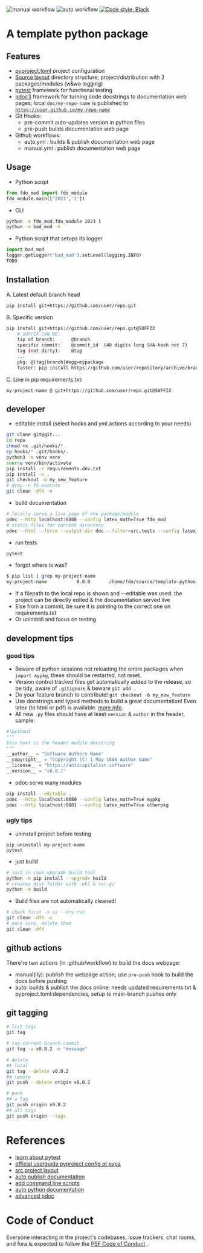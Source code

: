 ![manual workflow](https://github.com/fdobad/template-python-package/actions/workflows/manual.yml/badge.svg)
![auto workflow](https://github.com/fdobad/template-python-package/actions/workflows/auto.yml/badge.svg)
<a href=https://github.com/psf/black>![Code style: Black](https://img.shields.io/badge/code%20style-black-000000.svg)</a>

# A template python package
## Features

* [pyproject.toml][pyproject_config] project configuration
* [Source layout][src-layout] directory structure; project/distribution with 2 packages/modules (w&wo logging)
* [pytest][pytest] framework for functional testing 
* [pdoc3][pdoc3] framework for turning code docstrings to documentation web pages; local `doc/my-repo-name` is published to [`https://user.github.io/my-repo-name`](https://fdobad.github.io/template-python-package)
* Git Hooks:
    - pre-commit auto-updates version in python files
    - pre-push builds documentation web page
* Github workflows:
    - auto.yml : builds & publish documentation web page
    - manual.yml : publish documentation web page

## Usage
* Python script
```python
from fdo_mod import fdo_module
fdo_module.main(['2023','1'])
```
* CLI
```bash
python -m fdo_mod.fdo_module 2023 1
python -m bad_mod -h
```
* Python script that setups its logger 
```python
import bad_mod
logger.getLogger('bad_mod').setLevel(logging.INFO)
TODO
```
## Installation
A. Latest default branch head
```bash
pip install git+https://github.com/user/repo.git
```
B. Specific version
```bash
pip install git+https://github.com/user/repo.git@SUFFIX
    # SUFFIX CAN BE:
    tip of branch:      @branch
    specific commit:    @commit_id  (40 digits long SHA-hash not 7)
    tag (not dirty):    @tag
    ...
    pkg: @[tag|branch]#egg=mypackage
    faster: pip install https://github.com/user/repository/archive/branch.[zip|wheel]
```
C. Line in pip requirements.txt:
```
my-project-name @ git+https://github.com/user/repo.git@SUFFIX
```
## developer  
* editable install (select hooks and yml.actions according to your needs)
```bash
git clone git@git...
cd repo
chmod +x .git/hooks/*
cp hooks/* .git/hooks/.
python3 -m venv venv
source venv/bin/activate
pip install -r requirements.dev.txt
pip install -e .
git checkout -b my_new_feature
# drop -n to execute
git clean -dfX -n
```
* build documentation
```bash
# locally serve a live page of one package/module
pdoc --http localhost:8080 --config latex_math=True fdo_mod
# static files for current directory
pdoc --html --force --output-dir doc --filter=src,tests --config latex_math=True .
```
* run tests
```bash
pytest
```
* forgot where is was?
```bash
$ pip list | grep my-project-name
my-project-name           0.0.0       /home/fdo/source/template-python-package
```
* If a filepath to the local repo is shown and --editable was used: the project can be directly edited & the documentation served live  
* Else from a commit, be sure it is pointing to the correct one on requirements.txt
* Or uninstall and focus on testing

## development tips
### good tips
* Beware of python sessions not reloading the entire packages when `import mypkg`, these should be restarted, not reset.
* Version control tracked files get automatically added to the release, so be tidy, aware of `.gitignore` & beware `git add .`
* Do your feature branch to contribute! `git checkout -b my_new_feature`
* Use docstrings and typed methods to build a great documentation! Even latex (to html or pdf) is available. [more info](https://pdoc3.github.io/pdoc/doc/pdoc/#what-objects-are-documented).
* All new `.py` files should have at least `version` & `author` in the header, sample:
```python
#!python3
""" 
this text is the header module docstring
"""
__author__ = "Software Authors Name"
__copyright__ = "Copyright (C) 1 May 1886 Author Name"
__license__ = "https://anticapitalist.software"
__version__ = "v0.0.1"
```
* pdoc serve many modules
```bash
pip install --editable .
pdoc --http localhost:8080 --config latex_math=True mypkg
pdoc --http localhost:8081 --config latex_math=True otherpkg
```
### ugly tips
* uninstall project before testing
```
pip uninstall my-project-name
pytest
```
* just build
```bash
# just in case upgrade build tool
python -m pip install --upgrade build
# creates dist folder with .whl & tar.gz
python -m build
```
* Build files are not automatically cleaned!
```bash
# check first -n is --dry-run
git clean -dfX -n
# once sure, delete them
git clean -dfX
```

## github actions
There're two actions (in .github/workflow) to build the docs webpage:

* manual(lly): publish the webpage action; use `pre-push` hook to build the docs before pushing
* auto: builds & publish the docs online; needs updated requirements.txt & pyproject.toml:dependencies,  setup to main-branch pushes only

## git tagging
```bash
# list tags
git tag

# tag current branch-commit
git tag -a v0.0.2 -m "message"

# delete 
## local
git tag --delete v0.0.2
## remote
git push --delete origin v0.0.2

# push 
## a tag
git push origin v0.0.2
## all tags
git push origin --tags
```

# References
* [learn about pytest][pytest]
* [official userguide pyproject config at pypa][pyproject_config]  
* [src project layout][src-layout]  
* [auto publish documentation][auto-publish-docs]  
* [add command line scripts][cli-scripts]  
* [auto python documentation][pdoc3]  
* [advanced pdoc](https://github.com/pdoc3/pdoc/blob/master/pdoc/templates/config.mako)

# Code of Conduct

Everyone interacting in the project's codebases, issue trackers,
chat rooms, and fora is expected to follow the
[PSF Code of Conduct](https://www.python.org/psf/conduct/)_.

[pyproject_config]: https://setuptools.pypa.io/en/latest/userguide/pyproject_config.html
[src-layout]: https://setuptools.pypa.io/en/latest/userguide/package_discovery.html#src-layout
[cli-scripts]: https://setuptools.pypa.io/en/latest/userguide/entry_point.html
[pdoc3]: https://pdoc3.github.io/pdoc
[auto-publish-docs]: https://github.com/mitmproxy/pdoc/blob/main/.github/workflows/docs.yml
[pytest]: https://docs.pytest.org/en/latest/getting-started.html
